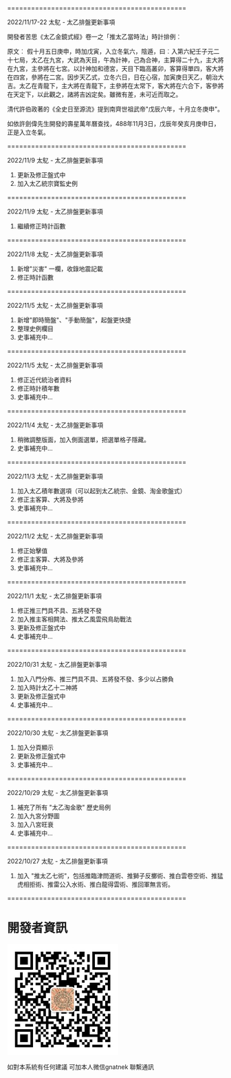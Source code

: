 
=============================================

2022/11/17-22  太鳦 - 太乙排盤更新事項

開發者苦思《太乙金鏡式經》卷一之「推太乙當時法」時計排例︰

原文︰
假十月五日庚申，時加戊寅，入立冬氣六，陰遁，曰︰入第六紀壬子元二十七局，太乙在九宮，大武為天目，午為計神，己為合神，主算得二十九，主大將在九宮，主參將在七宮。以計神加和德宮，天目下臨高叢卯，客算得單四，客大將在四宮，參將在二宮。因步天乙式，立冬六日，日在心宿，加寅庚日天乙，朝治大吉。太乙在青龍下，主大將在青龍下，主參將在太常下，客大將在六合下，客參將在天定下，以此觀之，諸將吉凶定矣。雖微有差，未可近而取之。

清代許伯政著的《全史日至源流》提到南齊世祖武帝"戊辰六年，十月立冬庚申"。

如依許劍偉先生開發的壽星萬年曆查找，488年11月3日，戊辰年癸亥月庚申日，正是入立冬氣。

=============================================

2022/11/9  太鳦 - 太乙排盤更新事項

1. 更新及修正盤式中
2. 加入太乙統宗寶監史例

=============================================

2022/11/9  太鳦 - 太乙排盤更新事項

1. 繼續修正時計函數

=============================================

2022/11/8  太鳦 - 太乙排盤更新事項

1. 新增"災害" 一欄，收錄地震記載
2. 修正時計函數

=============================================

2022/11/5  太鳦 - 太乙排盤更新事項

1. 新增"即時簡盤"、"手動簡盤"，起盤更快捷
2. 整理史例欄目
3. 史事補充中...

=============================================

2022/11/5  太鳦 - 太乙排盤更新事項

1. 修正近代統治者資料
2. 修正時計積年數
3. 史事補充中...


=============================================

2022/11/4  太鳦 - 太乙排盤更新事項

1. 稍微調整版面，加入側面選單，把選單格子隱藏。
2. 史事補充中...


=============================================

2022/11/3 太鳦 - 太乙排盤更新事項

1. 加入太乙積年數選項（可以起到太乙統宗、金鏡、淘金歌盤式）
2. 修正主客算、大將及參將
3. 史事補充中...

=============================================

2022/11/2 太鳦 - 太乙排盤更新事項

1. 修正始擊值
2. 修正主客算、大將及參將
3. 史事補充中...

=============================================

2022/11/1 太鳦 - 太乙排盤更新事項

1. 修正推三門具不具、五將發不發
2. 加入推主客相闗法、推太乙風雲飛鳥助戰法
3. 更新及修正盤式中
4. 史事補充中...

=============================================

2022/10/31 太鳦 - 太乙排盤更新事項

1. 加入八門分佈、推三門具不具、五將發不發、多少以占勝負
2. 加入時計太乙十二神將
3. 更新及修正盤式中
4. 史事補充中...

=============================================

2022/10/30 太鳦 - 太乙排盤更新事項

1. 加入分頁顯示
2. 更新及修正盤式中
3. 史事補充中...

=============================================

2022/10/29 太鳦 - 太乙排盤更新事項

1. 補充了所有 "太乙淘金歌" 歷史局例
2. 加入九宮分野圖
3. 加入八宮旺衰
4. 史事補充中...

=============================================

2022/10/27 太鳦 - 太乙排盤更新事項

1. 加入 "推太乙七術"，包括推臨津問道術、推獅子反擲術、推白雲卷空術、推猛虎相拒術、推雷公入水術、推白龍得雲術、推回軍無言術。

=============================================

# 開發者資訊
![看倏爍](https://github.com/kentang2017/yanqin_studies/blob/master/pic/qrcode_for_gh_1f2187149437_258.jpg?raw=true)

如對本系統有任何建議
可加本人微信gnatnek
聯繫通訊
